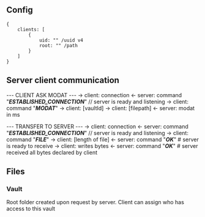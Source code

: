 ## Config 
```
{
    clients: [
        {
            uid: "" /uuid v4
            root: "" /path
        }
    ]
}
```

## Server client communication

--- CLIENT ASK MODAT ---
-> client: connection
<- server: command "___ESTABLISHED_CONNECTION___" // server is ready and listening
-> client: command "___MODAT___"
-> client: [vaultId]
-> client: [filepath]
<- server: modat in ms

--- TRANSFER TO SERVER ---
-> client: connection
<- server: command "___ESTABLISHED_CONNECTION___" // server is ready and listening
-> client: command "___FILE___"
-> client: [length of file]
<- server: command "___OK___" # server is ready to receive
-> client: writes bytes
<- server: command "___OK___" # server received all bytes declared by client

## Files
### Vault
Root folder created upon request by server. Client can assign who has access to this vault